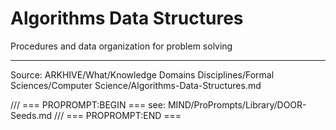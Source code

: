 # Algorithms Data Structures

Procedures and data organization for problem solving

---
Source: ARKHIVE/What/Knowledge Domains Disciplines/Formal Sciences/Computer Science/Algorithms-Data-Structures.md

/// === PROPROMPT:BEGIN ===
see: MIND/ProPrompts/Library/DOOR-Seeds.md
/// === PROPROMPT:END ===
